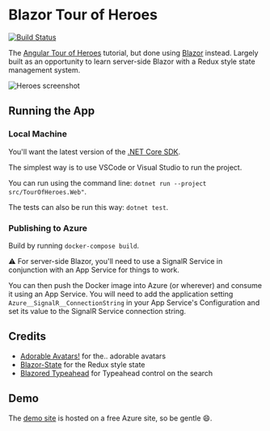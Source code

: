 # Blazor Tour of Heroes

[![Build Status](https://travis-ci.org/georgemathieson/blazor-tour-of-heroes.svg?branch=master)](https://travis-ci.org/georgemathieson/blazor-tour-of-heroes)

The [Angular Tour of Heroes](https://angular.io/tutorial) tutorial, but done using [Blazor](https://dotnet.microsoft.com/apps/aspnet/web-apps/blazor) instead. Largely built as an opportunity to learn server-side Blazor with a Redux style state management system.

![Heroes screenshot](/screenshots/heroes.png)

## Running the App

### Local Machine
You'll want the latest version of the [.NET Core SDK](https://dotnet.microsoft.com/download/dotnet-core).

The simplest way is to use VSCode or Visual Studio to run the project.

You can run using the command line: `dotnet run --project src/TourOfHeroes.Web"`.

The tests can also be run this way: `dotnet test`.

### Publishing to Azure
Build by running `docker-compose build`.

⚠️ For server-side Blazor, you'll need to use a SignalR Service in conjunction with an App Service for things to work.

You can then push the Docker image into Azure (or wherever) and consume it using an App Service. You will need to add the application setting `Azure__SignalR__ConnectionString` in your App Service's Configuration and set its value to the SignalR Service connection string. 

## Credits

* [Adorable Avatars!](http://avatars.adorable.io) for the.. adorable avatars
* [Blazor-State](https://github.com/TimeWarpEngineering/blazor-state) for the Redux style state
* [Blazored Typeahead](https://github.com/Blazored/Typeahead) for Typeahead control on the search

## Demo
The [demo site](https://blazor-tour-of-heroes.azurewebsites.net/) is hosted on a free Azure site, so be gentle 😄.
